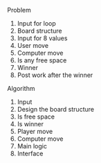 Problem
1. Input for loop
2. Board structure
3. Input for 8 values
4. User move
5.  Computer move   
6. Is any free space
7. Winner
8. Post work after the winner

Algorithm
1. Input
2. Design the board structure
3. Is free space
4. Is winner
5. Player move
6. Computer move
7. Main logic
8. Interface
